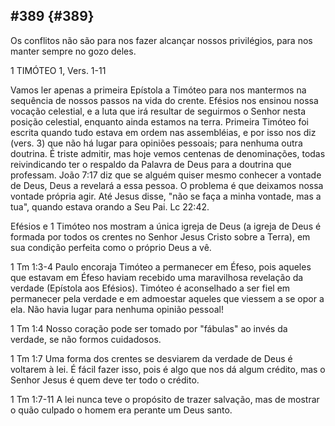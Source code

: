 ## #389 {#389}

Os conflitos não são para nos fazer alcançar nossos privilégios, para nos manter sempre no gozo deles.

1 TIMÓTEO 1, Vers. 1-11

Vamos ler apenas a primeira Epístola a Timóteo para nos mantermos na sequência de nossos passos na vida do crente. Efésios nos ensinou nossa vocação celestial, e a luta que irá resultar de seguirmos o Senhor nesta posição celestial, enquanto ainda estamos na terra. Primeira Timóteo foi escrita quando tudo estava em ordem nas assembléias, e por isso nos diz (vers. 3) que não há lugar para opiniões pessoais; para nenhuma outra doutrina. É triste admitir, mas hoje vemos centenas de denominações, todas reivindicando ter o respaldo da Palavra de Deus para a doutrina que professam. João 7:17 diz que se alguém quiser mesmo conhecer a vontade de Deus, Deus a revelará a essa pessoa. O problema é que deixamos nossa vontade própria agir. Até Jesus disse, &quot;não se faça a minha vontade, mas a tua&quot;, quando estava orando a Seu Pai. Lc 22:42.

Efésios e 1 Timóteo nos mostram a única igreja de Deus (a igreja de Deus é formada por todos os crentes no Senhor Jesus Cristo sobre a Terra), em sua condição perfeita como o próprio Deus a vê.

1 Tm 1:3-4 Paulo encoraja Timóteo a permanecer em Éfeso, pois aqueles que estavam em Éfeso haviam recebido uma maravilhosa revelação da verdade (Epístola aos Efésios). Timóteo é aconselhado a ser fiel em permanecer pela verdade e em admoestar aqueles que viessem a se opor a ela. Não havia lugar para nenhuma opinião pessoal!

1 Tm 1:4 Nosso coração pode ser tomado por &quot;fábulas&quot; ao invés da verdade, se não formos cuidadosos.

1 Tm 1:7 Uma forma dos crentes se desviarem da verdade de Deus é voltarem à lei. É fácil fazer isso, pois é algo que nos dá algum crédito, mas o Senhor Jesus é quem deve ter todo o crédito.

1 Tm 1:7-11 A lei nunca teve o propósito de trazer salvação, mas de mostrar o quão culpado o homem era perante um Deus santo.